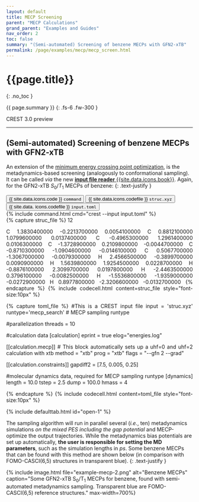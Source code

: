 ```yaml
---
layout: default
title: MECP Screening
parent: "MECP Calculations"
grand_parent: "Examples and Guides"
nav_order: 2
toc: false
summary: "(Semi-automated) Screening of benzene MECPs with GFN2-xTB"
permalink: /page/examples/mecp/mecp_screen.html
---
```


# {{page.title}}
{: .no_toc }

{{ page.summary }}
{: .fs-6 .fw-300 }

<div class="label label-green">CREST 3.0 preview</div>


---

## (Semi-automated) Screening of benzene MECPs with GFN2-xTB

An extension of the [minimum energy crossing point optimization](mecp_opt.html "Examples / MECP Optimization"), is the
metadynamics-based screening (analogously to conformational sampling).
It can be called *via* the new [**input file reader** {{site.data.icons.book}}](../documentation/inputfiles.html  "Documentation / Input Files").
Again, for the GFN2-xTB *S*<sub>0</sub>/*T*<sub>1</sub> MECPs of benzene:
{: .text-justify }

 <!-- Tab links -->
<div class="tab card">
  <button class="tablinks tab-id-1" onclick="openTabId(event, 'tab-1-1', 'tab-id-1')" id="open-1">{{ site.data.icons.code }} <code>command</code></button>
  <button class="tablinks tab-id-1" onclick="openTabId(event, 'tab-1-2', 'tab-id-1')">{{ site.data.icons.codefile }} <code>struc.xyz</code></button>
  <button class="tablinks tab-id-1" onclick="openTabId(event, 'tab-1-3', 'tab-id-1')">{{ site.data.  icons.codefile }} <code>input.toml</code></button>
</div>
<!-- Tab content -->
<div id="tab-1-1" class="tabcontent tab-id-1" style="text-align:justify">
{% include command.html cmd="crest <span class='nt'>--input</span> input.toml" %}
</div>
<div id="tab-1-2" class="tabcontent tab-id-1" style="text-align:justify">
{% capture struc_file %}
  12
 
 C          1.3830400000       -0.2213700000        0.0054100000
 C          0.8812100000        1.0799600000        0.0137400000
 C         -0.4965300000        1.2961400000        0.0106300000
 C         -1.3728900000        0.2109800000       -0.0044700000
 C         -0.8710300000       -1.0904600000       -0.0146100000
 C          0.5067700000       -1.3067000000       -0.0079300000
 H          2.4566500000       -0.3899700000        0.0090900000
 H          1.5639800000        1.9254500000        0.0228700000
 H         -0.8876100000        2.3099700000        0.0197800000
 H         -2.4463500000        0.3796100000       -0.0082500000
 H         -1.5536800000       -1.9359000000       -0.0272900000
 H          0.8977800000       -2.3206600000       -0.0132700000
{% endcapture %}
{% include codecell.html content=struc_file style="font-size:10px" %}
</div>
<div id="tab-1-3" class="tabcontent tab-id-1" style="text-align:justify">
{% capture toml_file %}
#This is a CREST input file
input = 'struc.xyz'
runtype='mecp_search'   # MECP sampling runtype

#parallelization
threads = 10

#calculation data
[calculation]
eprint = true
elog="energies.log" 

[[calculation.mecp]]  # This block automatically sets up a uhf=0 and uhf=2 calculation with xtb
method = "xtb"
prog = "xtb"
flags = "--gfn 2 --grad"

[[calculation.constraints]]
gapdiff2 = [7.5, 0.005, 0.25]

#molecular dynamics data, required for MECP sampling runtype
[dynamics]
length = 10.0
tstep = 2.5 
dump = 100.0
hmass = 4

{% endcapture %}
{% include codecell.html content=toml_file style="font-size:10px" %}
</div>
{% include defaulttab.html id="open-1" %}

The sampling algorithm will run in parallel several (*i.e.*, ten) metadynamics simulations *on the mixed PES including the gap potential* and MECP-optimize the output trajectories.
While the metadynamics bias potentials are set up automatically, **the user is responsible for setting the MD parameters**, such as the simulation lengths in *ps*.
Some benzene MECPs that can be found with this method are shown below (in comparison with FOMO-CASCI(6,5) structures in transparent blue).
{: .text-justify }

{% include image.html file="example-mecp-2.png" alt="Benzene MECPs" caption="Some GFN2-xTB S<sub>0</sub>/T<sub>1</sub> MECPs for benzene, found with semi-automated metadynamics sampling. Transparent blue are FOMO-CASCI(6,5) reference structures." max-width=700%}


